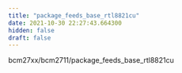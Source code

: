 ```yaml
---
title: "package_feeds_base_rtl8821cu"
date: 2021-10-30 22:27:43.664300
hidden: false
draft: false
---
```


bcm27xx/bcm2711/package_feeds_base_rtl8821cu

